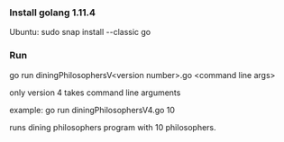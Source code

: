 ### Install golang 1.11.4
Ubuntu:
sudo snap install --classic go

### Run
go run diningPhilosophersV\<version number>.go \<command line args>

only version 4 takes command line arguments

example: go run diningPhilosophersV4.go 10

runs dining philosophers program with 10 philosophers.